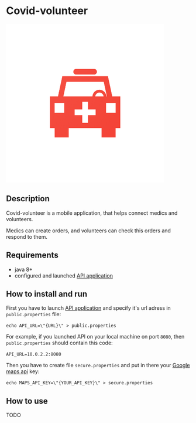 # Covid-volunteer

![Logo!](/app/src/main/res/drawable/ic_launcher1_adaptive_fore.png)

## Description

Covid-volunteer is a mobile application, that helps connect medics and volunteers.

Medics can create orders, and volunteers can check this orders and respond to them.

## Requirements

- java 8+
- configured and launched [API application](https://github.com/kirilltobola/volunteer-api)

## How to install and run

First you have to launch [API application](https://github.com/kirilltobola/volunteer-api) and specify it's url adress in `public.properties` file:

```
echo API_URL=\"{URL}\" > public.properties
```

For example, if you launched API on your local machine on port `8080`, then `public.properties` should contain this code:

```
API_URL=10.0.2.2:8080
```

Then you have to create file `secure.properties` and put in there your [Google maps api](https://console.cloud.google.com/projectselector2/google/maps-apis) key:

```
echo MAPS_API_KEY=\"{YOUR_API_KEY}\" > secure.properties
```

## How to use

TODO
